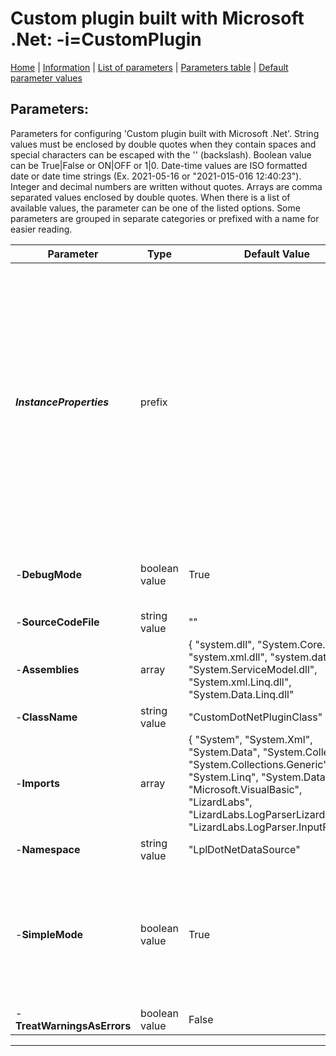 # Custom plugin built with Microsoft .Net: -i=CustomPlugin

[Home](../Readme.md) | [Information](customplugin_info.md) | [List of parameters](customplugin_parameters.md) | [Parameters table](customplugin_parameters_table.md) |  [Default parameter values](customplugin_parameters_defaults.md)

## Parameters:
Parameters for configuring 'Custom plugin built with Microsoft .Net'. String values must be enclosed by double
quotes when they contain spaces and special characters can be escaped with the '\' (backslash). Boolean value
can be True|False or ON|OFF or 1|0. Date-time values are ISO formatted date or date time strings (Ex.
2021-05-16 or "2021-015-016 12:40:23"). Integer and decimal numbers are written without quotes. Arrays are
comma separated values enclosed by double quotes. When there is a list of available values, the parameter can
be one of the listed options. Some parameters are grouped in separate categories or prefixed with a name for
easier reading.

 Parameter                  | Type          | Default Value                                                                                                                                                                                                                            | Description                                                                                                                                                                                                                                                                                                                                                                                                                                   | Category        
 -------------------------- | ------------- | ---------------------------------------------------------------------------------------------------------------------------------------------------------------------------------------------------------------------------------------- | --------------------------------------------------------------------------------------------------------------------------------------------------------------------------------------------------------------------------------------------------------------------------------------------------------------------------------------------------------------------------------------------------------------------------------------------- | ---------------- 
 ***InstanceProperties***   | prefix        |                                                                                                                                                                                                                                          | Plugin instance properties. IMPORTANT: If debug mode is set to TRUE, these properties will always be set to default values on each run since in debug mode the plugin script is compiled on each run while in no debug mode it will be compiled once and these properties will be saved and serialized. The assumption is that in debug mode the script is still under development so the properties can be set and debugged from the script. |                 
 -**DebugMode**             | boolean value | True                                                                                                                                                                                                                                     | Compile the source code on each run and display compile and runtime error messages.                                                                                                                                                                                                                                                                                                                                                           | Plugin settings.
 -**SourceCodeFile**        | string value  | ""                                                                                                                                                                                                                                       | Plugin source code.                                                                                                                                                                                                                                                                                                                                                                                                                           | Plugin settings.
 -**Assemblies**            | array         | { "system.dll", "System.Core.dll", "system.xml.dll", "system.data.dll", "System.ServiceModel.dll", "System.xml.Linq.dll", "System.Data.Linq.dll"                                                                                         |                                                                                                                                                                                                                                                                                                                                                                                                                                               | Advanced.       
 -**ClassName**             | string value  | "CustomDotNetPluginClass"                                                                                                                                                                                                                |                                                                                                                                                                                                                                                                                                                                                                                                                                               | Advanced.       
 -**Imports**               | array         | { "System", "System.Xml", "System.Data", "System.Collections", "System.Collections.Generic", "System.Linq", "System.Data.Linq", "Microsoft.VisualBasic", "LizardLabs", "LizardLabs.LogParserLizard", "LizardLabs.LogParser.InputFormats" |                                                                                                                                                                                                                                                                                                                                                                                                                                               | Advanced.       
 -**Namespace**             | string value  | "LplDotNetDataSource"                                                                                                                                                                                                                    |                                                                                                                                                                                                                                                                                                                                                                                                                                               | Advanced.       
 -**SimpleMode**            | boolean value | True                                                                                                                                                                                                                                     | If True the class is auto-generated around the code (just add ILogParserInputContext methods). If False, full code with namespace, class and called method should be build (useful for complex code with a lot of functions).                                                                                                                                                                                                                 | Advanced.       
 -**TreatWarningsAsErrors** | boolean value | False                                                                                                                                                                                                                                    |                                                                                                                                                                                                                                                                                                                                                                                                                                               | Advanced.       

------------------------------------------------------------

